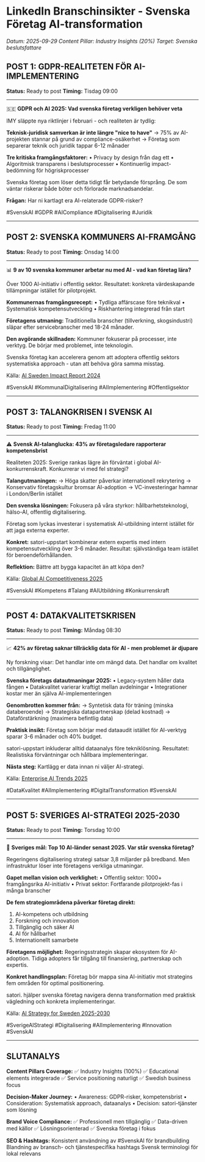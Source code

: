 # LinkedIn Branschinsikter - Svenska Företag AI-transformation
*Datum: 2025-09-29*
*Content Pillar: Industry Insights (20%)*
*Target: Svenska beslutsfattare*

## POST 1: GDPR-REALITETEN FÖR AI-IMPLEMENTERING

**Status:** Ready to post
**Timing:** Tisdag 09:00

---

🇸🇪 **GDPR och AI 2025: Vad svenska företag verkligen behöver veta**

IMY släppte nya riktlinjer i februari - och realiteten är tydlig:

**Teknisk-juridisk samverkan är inte längre "nice to have"**
→ 75% av AI-projekten stannar på grund av compliance-osäkerhet
→ Företag som separerar teknik och juridik tappar 6-12 månader

**Tre kritiska framgångsfaktorer:**
• Privacy by design från dag ett
• Algoritmisk transparens i beslutsprocesser
• Kontinuerlig impact-bedömning för högriskprocesser

Svenska företag som löser detta tidigt får betydande försprång. De som väntar riskerar både böter och förlorade marknadsandelar.

**Frågan:** Har ni kartlagt era AI-relaterade GDPR-risker?

#SvenskAI #GDPR #AICompliance #Digitalisering #Juridik

---

## POST 2: SVENSKA KOMMUNERS AI-FRAMGÅNG

**Status:** Ready to post
**Timing:** Onsdag 14:00

---

📊 **9 av 10 svenska kommuner arbetar nu med AI - vad kan företag lära?**

Över 1000 AI-initiativ i offentlig sektor. Resultatet: konkreta värdeskapande tillämpningar istället för pilotprojekt.

**Kommunernas framgångsrecept:**
• Tydliga affärscase före teknikval
• Systematisk kompetensutveckling
• Riskhantering integrerad från start

**Företagens utmaning:** Traditionella branscher (tillverkning, skogsindustri) släpar efter servicebranscher med 18-24 månader.

**Den avgörande skillnaden:** Kommuner fokuserar på processer, inte verktyg. De börjar med problemet, inte teknologin.

Svenska företag kan accelerera genom att adoptera offentlig sektors systematiska approach - utan att behöva göra samma misstag.

Källa: [AI Sweden Impact Report 2024](https://www.ai.se/en/about/impact-report/2024)

#SvenskAI #KommunalDigitalisering #AIImplementering #Offentligsektor

---

## POST 3: TALANGKRISEN I SVENSK AI

**Status:** Ready to post
**Timing:** Fredag 11:00

---

⚠️ **Svensk AI-talanglucka: 43% av företagsledare rapporterar kompetensbrist**

Realiteten 2025: Sverige rankas lägre än förväntat i global AI-konkurrenskraft. Konkurrerar vi med fel strategi?

**Talangutmaningen:**
→ Höga skatter påverkar internationell rekrytering
→ Konservativ företagskultur bromsar AI-adoption
→ VC-investeringar hamnar i London/Berlin istället

**Den svenska lösningen:**
Fokusera på våra styrkor: hållbarhetsteknologi, hälso-AI, offentlig digitalisering.

Företag som lyckas investerar i systematisk AI-utbildning internt istället för att jaga externa experter.

**Konkret:** satori-uppstart kombinerar extern expertis med intern kompetensutveckling över 3-6 månader. Resultat: självständiga team istället för beroendeförhållanden.

**Reflektion:** Bättre att bygga kapacitet än att köpa den?

Källa: [Global AI Competitiveness 2025](https://strategy.ai.se/)

#SvenskAI #Kompetens #Talang #AIUtbildning #Konkurrenskraft

---

## POST 4: DATAKVALITETSKRISEN

**Status:** Ready to post
**Timing:** Måndag 08:30

---

📈 **42% av företag saknar tillräcklig data för AI - men problemet är djupare**

Ny forskning visar: Det handlar inte om mängd data. Det handlar om kvalitet och tillgänglighet.

**Svenska företags datautmaningar 2025:**
• Legacy-system håller data fången
• Datakvalitet varierar kraftigt mellan avdelningar
• Integrationer kostar mer än själva AI-implementeringen

**Genombrotten kommer från:**
→ Syntetisk data för träning (minska databeroende)
→ Strategiska datapartnerskap (delad kostnad)
→ Dataförstärkning (maximera befintlig data)

**Praktisk insikt:** Företag som börjar med dataaudit istället för AI-verktyg sparar 3-6 månader och 40% budget.

satori-uppstart inkluderar alltid dataanalys före tekniklösning. Resultatet: Realistiska förväntningar och hållbara implementeringar.

**Nästa steg:** Kartlägg er data innan ni väljer AI-strategi.

Källa: [Enterprise AI Trends 2025](https://weaviate.io/blog/enterprise-ai-trends-2025)

#DataKvalitet #AIImplementering #DigitalTransformation #SvenskAI

---

## POST 5: SVERIGES AI-STRATEGI 2025-2030

**Status:** Ready to post
**Timing:** Torsdag 10:00

---

🎯 **Sveriges mål: Top 10 AI-länder senast 2025. Var står svenska företag?**

Regeringens digitalisering strategi satsar 3,8 miljarder på bredband. Men infrastruktur löser inte företagens verkliga utmaningar.

**Gapet mellan vision och verklighet:**
• Offentlig sektor: 1000+ framgångsrika AI-initiativ
• Privat sektor: Fortfarande pilotprojekt-fas i många branscher

**De fem strategiområdena påverkar företag direkt:**
1. AI-kompetens och utbildning
2. Forskning och innovation
3. Tillgänglig och säker AI
4. AI för hållbarhet
5. Internationellt samarbete

**Företagens möjlighet:** Regeringsstrategin skapar ekosystem för AI-adoption. Tidiga adopters får tillgång till finansiering, partnerskap och expertis.

**Konkret handlingsplan:** Företag bör mappa sina AI-initiativ mot strategins fem områden för optimal positionering.

satori. hjälper svenska företag navigera denna transformation med praktisk vägledning och konkreta implementeringar.

Källa: [AI Strategy for Sweden 2025-2030](https://digitalstrategy-ai.com/2025/06/03/sweden-ai-strategy-2025/)

#SverigeAIStrategi #Digitalisering #AIImplementering #Innovation #SvenskAI

---

## SLUTANALYS

**Content Pillars Coverage:**
✅ Industry Insights (100%)
✅ Educational elements integrerade
✅ Service positioning naturligt
✅ Swedish business focus

**Decision-Maker Journey:**
• Awareness: GDPR-risker, kompetensbrist
• Consideration: Systematisk approach, dataanalys
• Decision: satori-tjänster som lösning

**Brand Voice Compliance:**
✅ Professionell men tillgänglig
✅ Data-driven med källor
✅ Lösningsorienterad
✅ Svenska företag i fokus

**SEO & Hashtags:**
Konsistent användning av #SvenskAI för brandbuilding
Blandning av bransch- och tjänstespecifika hashtags
Svensk terminologi för lokal relevans